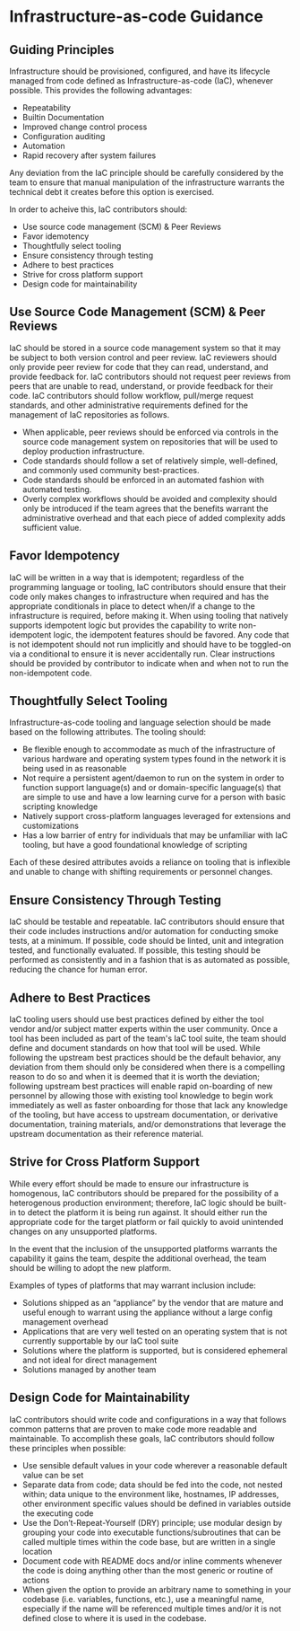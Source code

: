 # Infrastructure-as-code Guidance


## Guiding Principles

Infrastructure should be provisioned, configured, and have its lifecycle managed from code defined as Infrastructure-as-code (IaC), whenever possible. This provides the following advantages:

  - Repeatability
  - Builtin Documentation
  - Improved change control process
  - Configuration auditing
  - Automation
  - Rapid recovery after system failures

Any deviation from the IaC principle should be carefully considered by the team to ensure that manual manipulation of the infrastructure warrants the technical debt it creates before this option is exercised.

In order to acheive this, IaC contributors should:

  - Use source code management (SCM) & Peer Reviews
  - Favor idemotency
  - Thoughtfully select tooling
  - Ensure consistency through testing
  - Adhere to best practices
  - Strive for cross platform support
  - Design code for maintainability

## Use Source Code Management (SCM) & Peer Reviews

IaC should be stored in a source code management system so that it may be subject to both version control and peer review. IaC reviewers should only provide peer review for code that they can read, understand, and provide feedback for. IaC contributors should not request peer reviews from peers that are unable to read, understand, or provide feedback for their code. IaC contributors should follow workflow, pull/merge request standards, and other administrative requirements defined for the management of IaC repositories as follows.

  - When applicable, peer reviews should be enforced via controls in the source code management system on repositories that will be used to deploy production infrastructure.
  - Code standards should follow a set of relatively simple, well-defined, and commonly used community best-practices.
  - Code standards should be enforced in an automated fashion with automated testing.
  - Overly complex workflows should be avoided and complexity should only be introduced if the team agrees that the benefits warrant the administrative overhead and that each piece of added complexity adds sufficient value.


## Favor Idempotency

IaC will be written in a way that is idempotent; regardless of the programming language or tooling, IaC contributors should ensure that their code only makes changes to infrastructure when required and has the appropriate conditionals in place to detect when/if a change to the infrastructure is required, before making it. When using tooling that natively supports idempotent logic but provides the capability to write non-idempotent logic, the idempotent features should be favored. Any code that is not idempotent should not run implicitly and should have to be toggled-on via a conditional to ensure it is never accidentally run. Clear instructions should be provided by contributor to indicate when and when not to run the non-idempotent code.


## Thoughtfully Select Tooling

Infrastructure-as-code tooling and language selection should be made based on the following attributes. The tooling should: 
  - Be flexible enough to accommodate as much of the infrastructure of various hardware and operating system types found in the network it is being used in as reasonable
  - Not require a persistent agent/daemon to run on the system in order to function
support language(s) and or domain-specific language(s) that are simple to use and have a low learning curve for a person with basic scripting knowledge
  - Natively support cross-platform languages leveraged for extensions and customizations
  - Has a low barrier of entry for individuals that may be unfamiliar with IaC tooling, but have a good foundational knowledge of scripting

Each of these desired attributes avoids a reliance on tooling that is inflexible and unable to change with shifting requirements or personnel changes.


## Ensure Consistency Through Testing

IaC should be testable and repeatable. IaC contributors should ensure that their code includes instructions and/or automation for conducting smoke tests, at a minimum. If possible, code should be linted, unit and integration tested, and functionally evaluated. If possible, this testing should be performed as consistently and in a fashion that is as automated as possible, reducing the chance for human error.


## Adhere to Best Practices

IaC tooling users should use best practices defined by either the tool vendor and/or subject matter experts within the user community. Once a tool has been included as part of the team's IaC tool suite, the team should define and document standards on how that tool will be used. While following the upstream best practices should be the default behavior, any deviation from them should only be considered when there is a compelling reason to do so and when it is deemed that it is worth the deviation; following upstream best practices will enable rapid on-boarding of new personnel by allowing those with existing tool knowledge to begin work immediately as well as faster onboarding for those that lack any knowledge of the tooling, but have access to upstream documentation, or derivative documentation, training materials, and/or demonstrations that leverage the upstream documentation as their reference material.


## Strive for Cross Platform Support

While every effort should be made to ensure our infrastructure is homogenous, IaC contributors should be prepared for the possibility of a heterogenous production environment; therefore, IaC logic should be built-in to detect the platform it is being run against. It should either run the appropriate code for the target platform or fail quickly to avoid unintended changes on any unsupported platforms.

In the event that the inclusion of the unsupported platforms warrants the capability it gains the team, despite the additional overhead, the team should be willing to adopt the new platform.

Examples of types of platforms that may warrant inclusion include: 

  - Solutions shipped as an “appliance” by the vendor that are mature and useful enough to warrant using the appliance without a large config management overhead
  - Applications that are very well tested on an operating system that is not currently supportable by our IaC tool suite
  - Solutions where the platform is supported, but is considered ephemeral and not ideal for direct management
  - Solutions managed by another team


## Design Code for Maintainability

IaC contributors should write code and configurations in a way that follows common patterns that are proven to make code more readable and maintainable. To accomplish these goals, IaC contributors should follow these principles when possible:

  - Use sensible default values in your code wherever a reasonable default value can be set
  - Separate data from code; data should be fed into the code, not nested within; data unique to the environment like, hostnames, IP addresses, other environment specific values should be defined in variables outside the executing code
  - Use the Don’t-Repeat-Yourself (DRY) principle; use modular design by grouping your code into executable functions/subroutines that can be called multiple times within the code base, but are written in a single location
  - Document code with README docs and/or inline comments whenever the code is doing anything other than the most generic or routine of actions
  - When given the option to provide an arbitrary name to something in your codebase (i.e. variables, functions, etc.), use a meaningful name, especially if the name will be referenced multiple times and/or it is not defined close to where it is used in the codebase. 
